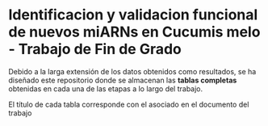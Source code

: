 # Identificacion y validacion funcional de nuevos miARNs en Cucumis melo - Trabajo de Fin de Grado

Debido a la larga extensión de los datos obtenidos como resultados, se ha diseñado este repositorio donde se almacenan las **tablas completas** obtenidas en cada 
una de las etapas a lo largo del trabajo.

El título de cada tabla corresponde con el asociado en el documento del trabajo 
